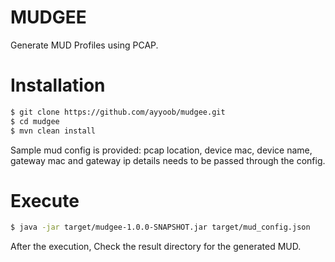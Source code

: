 # MUDGEE
Generate MUD Profiles using PCAP.

# Installation

```sh
$ git clone https://github.com/ayyoob/mudgee.git
$ cd mudgee
$ mvn clean install
```
Sample mud config is provided:
    pcap location, device mac, device name, gateway mac and gateway ip details needs to be passed through the config.

# Execute

```sh
$ java -jar target/mudgee-1.0.0-SNAPSHOT.jar target/mud_config.json 
```

After the execution, Check the result directory for the generated MUD.


